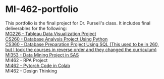 # MI-462-portfolio  
This portfolio is the final project for Dr. Pursell's class. It includes final deliverables for the following:  
[MG226 - Tableau Data Visualization Project](https://github.com/tjjoe/MI-462-portfolio/blob/main/MG226FinalProjectPowerpoint.pdf)  
[CS260 - Database Analysis Project Using Python](https://github.com/tjjoe/MI-462-portfolio/blob/main/CS260FinalProject.pdf)  
[CS360 - Database Preparation Project Using SQL (This used to be in 260, but I took the courses in reverse order and they changed the curriculum)](https://github.com/tjjoe/MI-462-portfolio/tree/main/CS360SQL)  
[MI353 - Data Mining Project in SAS](https://github.com/tjjoe/MI-462-portfolio/blob/main/MI353FinalPresentation.pdf)  
MI462 - RPA Project  
[MI462 - Pytorch Code in Colab](https://github.com/tjjoe/MI-462-portfolio/blob/main/Copy%20of%20transfer_learning_tutorial.ipynb%20-%20Colaboratory.pdf)  
MI462 - Design Thinking  
